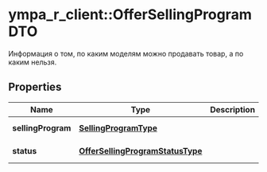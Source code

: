 # ympa_r_client::OfferSellingProgramDTO

Информация о том, по каким моделям можно продавать товар, а по каким нельзя.

## Properties
Name | Type | Description | Notes
------------ | ------------- | ------------- | -------------
**sellingProgram** | [**SellingProgramType**](SellingProgramType.md) |  | [Enum: ] 
**status** | [**OfferSellingProgramStatusType**](OfferSellingProgramStatusType.md) |  | [Enum: ] 


